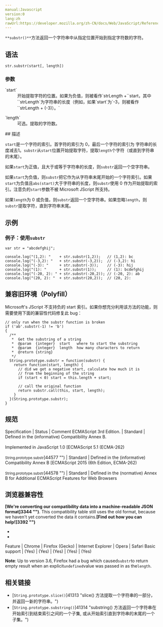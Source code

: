 ```yaml
---
manual:Javascript
version:0
lang:zh
rawUrl:https://developer.mozilla.org/zh-CN/docs/Web/JavaScript/Reference/Global_Objects/String/substr
---
```






`**substr()**`方法返回一个字符串中从指定位置开始到指定字符数的字符。


## 语法<a name="Syntax"></a>

```
str.substr(start[, length])
```

### 参数<a name="Parameters"></a>
<dl><dt id=''>`start`</dt><dd>开始提取字符的位置。如果为负值，则被看作`strLength +``start，其中``strLength`为字符串的长度（例如，如果`start`为`-3，则被看作``strLength + (-3)）。`</dd></dl><dl><dt id=''>`length`</dt><dd>可选。提取的字符数。</dd></dl>
## 描述<a name="Description"></a>


`start`是一个字符的索引。首字符的索引为 0，最后一个字符的索引为 字符串的长度减去1。`substr`从`start`位置开始提取字符，提取`length`个字符（或直到字符串的末尾）。



如果`start`为正值，且大于或等于字符串的长度，则`substr`返回一个空字符串。



如果`start`为负值，则`substr`把它作为从字符串末尾开始的一个字符索引。如果`start`为负值且`abs(start)`大于字符串的长度，则`substr`使用 0 作为开始提取的索引。注意负的`start`参数不被 Microsoft JScript 所支持。



如果`length`为 0 或负值，则`substr`返回一个空字符串。如果忽略`length`，则`substr`提取字符，直到字符串末尾。


## 示例<a name="示例"></a>

### 例子：使用`substr`<a name="Example:_Using_substr"></a>

```
var str = "abcdefghij";

console.log("(1,2): "    + str.substr(1,2));   // (1,2): bc
console.log("(-3,2): "   + str.substr(-3,2));  // (-3,2): hi
console.log("(-3): "     + str.substr(-3));    // (-3): hij
console.log("(1): "      + str.substr(1));     // (1): bcdefghij
console.log("(-20, 2): " + str.substr(-20,2)); // (-20, 2): ab
console.log("(20, 2): "  + str.substr(20,2));  // (20, 2):
```

## 兼容旧环境（Polyfill）<a name="Description"></a>


Microsoft&#39;s JScript 不支持负的 start 索引。如果你想充分利用该方法的功能，则需要使用下面的兼容性代码修复此 bug：


```
// only run when the substr function is broken
if ('ab'.substr(-1) != 'b')
{
  /**
   *  Get the substring of a string
   *  @param  {integer}  start   where to start the substring
   *  @param  {integer}  length  how many characters to return
   *  @return {string}
   */
  String.prototype.substr = function(substr) {
    return function(start, length) {
      // did we get a negative start, calculate how much it is
      // from the beginning of the string
      if (start < 0) start = this.length + start;
      
      // call the original function
      return substr.call(this, start, length);
    }
  }(String.prototype.substr);
}
```

## 规范<a name="规范"></a>

Specification | Status | Comment 
ECMAScript 3rd Edition. | Standard | Defined in the (informative) Compatibility Annex B.<br></br>Implemented in JavaScript 1.0 
[ECMAScript 5.1 (ECMA-262)<br></br><small>String.prototype.substr</small>]44577 "") | Standard | Defined in the (informative) Compatibility Annex B 
[ECMAScript 2015 (6th Edition, ECMA-262)<br></br><small>String.prototype.substr</small>]44578 "") | Standard | Defined in the (normative) Annex B for Additional ECMAScript Features for Web Browsers 


## 浏览器兼容性<a name="浏览器兼容性"></a>


**[We&#39;re converting our compatibility data into a machine-readable JSON format]3344 "")**. This compatibility table still uses the old format, because we haven&#39;t yet converted the data it contains.**[Find out how you can help!]3392 "")**


* 
* 

Feature | Chrome | Firefox (Gecko) | Internet Explorer | Opera | Safari 
Basic support | (Yes) | (Yes) | (Yes) | (Yes) | (Yes) 





**Note**: Up to version 3.6, Firefox had a bug which caused`substr`to return empty result when an explicit`undefined`value was passed in as the`length`.


## 相关链接<a name="See_also"></a>

* [`String.prototype.slice()`]41313 "slice() 方法提取一个字符串的一部分，并返回一新的字符串。")
* [`String.prototype.substring()`]41314 "substring() 方法返回一个字符串在开始索引到结束索引之间的一个子集, 或从开始索引直到字符串的末尾的一个子集。")



